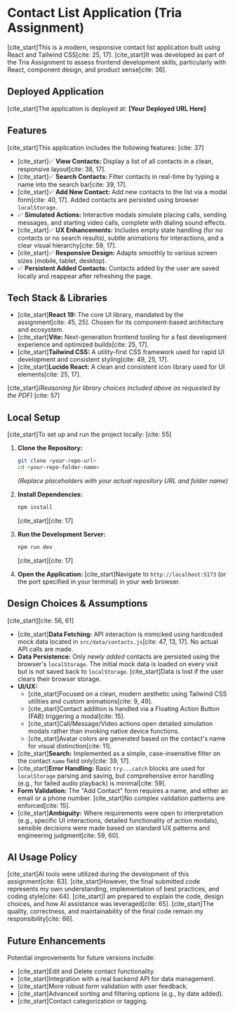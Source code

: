 # Contact List Application (Tria Assignment)

[cite_start]This is a modern, responsive contact list application built using React and Tailwind CSS[cite: 25, 17]. [cite_start]It was developed as part of the Tria Assignment to assess frontend development skills, particularly with React, component design, and product sense[cite: 36].

## Deployed Application

[cite_start]The application is deployed at: **[Your Deployed URL Here]** 

## Features

[cite_start]This application includes the following features: [cite: 37]

-   [cite_start]✅ **View Contacts:** Display a list of all contacts in a clean, responsive layout[cite: 38, 17].
-   [cite_start]✅ **Search Contacts:** Filter contacts in real-time by typing a name into the search bar[cite: 39, 17].
-   [cite_start]✅ **Add New Contact:** Add new contacts to the list via a modal form[cite: 40, 17]. Added contacts are persisted using browser `localStorage`.
-   ✅ **Simulated Actions:** Interactive modals simulate placing calls, sending messages, and starting video calls, complete with dialing sound effects.
-   [cite_start]✅ **UX Enhancements:** Includes empty state handling (for no contacts or no search results), subtle animations for interactions, and a clear visual hierarchy[cite: 59, 17].
-   [cite_start]✅ **Responsive Design:** Adapts smoothly to various screen sizes (mobile, tablet, desktop).
-   ✅ **Persistent Added Contacts:** Contacts added by the user are saved locally and reappear after refreshing the page.

## Tech Stack & Libraries

-   [cite_start]**React 19:** The core UI library, mandated by the assignment[cite: 45, 25]. Chosen for its component-based architecture and ecosystem.
-   [cite_start]**Vite:** Next-generation frontend tooling for a fast development experience and optimized builds[cite: 25, 17].
-   [cite_start]**Tailwind CSS:** A utility-first CSS framework used for rapid UI development and consistent styling[cite: 49, 25, 17].
-   [cite_start]**Lucide React:** A clean and consistent icon library used for UI elements[cite: 25, 17].

[cite_start]*(Reasoning for library choices included above as requested by the PDF)* [cite: 57]

## Local Setup

[cite_start]To set up and run the project locally: [cite: 55]

1.  **Clone the Repository:**
    ```bash
    git clone <your-repo-url>
    cd <your-repo-folder-name>
    ```
    *(Replace placeholders with your actual repository URL and folder name)*

2.  **Install Dependencies:**
    ```bash
    npm install
    ```
    [cite_start][cite: 17]

3.  **Run the Development Server:**
    ```bash
    npm run dev
    ```
    [cite_start][cite: 17]

4.  **Open the Application:**
    [cite_start]Navigate to `http://localhost:5173` (or the port specified in your terminal) in your web browser.

## Design Choices & Assumptions

[cite_start][cite: 56, 61]

-   [cite_start]**Data Fetching:** API interaction is mimicked using hardcoded mock data located in `src/data/contacts.js`[cite: 47, 13, 17]. No actual API calls are made.
-   **Data Persistence:** Only *newly added* contacts are persisted using the browser's `localStorage`. The initial mock data is loaded on every visit but is not saved back to `localStorage`. [cite_start]Data is lost if the user clears their browser storage.
-   **UI/UX:**
    -   [cite_start]Focused on a clean, modern aesthetic using Tailwind CSS utilities and custom animations[cite: 9, 49].
    -   [cite_start]Contact addition is handled via a Floating Action Button (FAB) triggering a modal[cite: 15].
    -   [cite_start]Call/Message/Video actions open detailed simulation modals rather than invoking native device functions.
    -   [cite_start]Avatar colors are generated based on the contact's name for visual distinction[cite: 11].
-   [cite_start]**Search:** Implemented as a simple, case-insensitive filter on the contact `name` field only[cite: 39, 17].
-   [cite_start]**Error Handling:** Basic `try...catch` blocks are used for `localStorage` parsing and saving, but comprehensive error handling (e.g., for failed audio playback) is minimal[cite: 59].
-   **Form Validation:** The "Add Contact" form requires a name, and either an email or a phone number. [cite_start]No complex validation patterns are enforced[cite: 15].
-   [cite_start]**Ambiguity:** Where requirements were open to interpretation (e.g., specific UI interactions, detailed functionality of action modals), sensible decisions were made based on standard UX patterns and engineering judgment[cite: 59, 60].

## AI Usage Policy

[cite_start]AI tools were utilized during the development of this assignment[cite: 63]. [cite_start]However, the final submitted code represents my own understanding, implementation of best practices, and coding style[cite: 64]. [cite_start]I am prepared to explain the code, design choices, and how AI assistance was leveraged[cite: 65]. [cite_start]The quality, correctness, and maintainability of the final code remain my responsibility[cite: 66].

## Future Enhancements

Potential improvements for future versions include:

-   [cite_start]Edit and Delete contact functionality.
-   [cite_start]Integration with a real backend API for data management.
-   [cite_start]More robust form validation with user feedback.
-   [cite_start]Advanced sorting and filtering options (e.g., by date added).
-   [cite_start]Contact categorization or tagging.